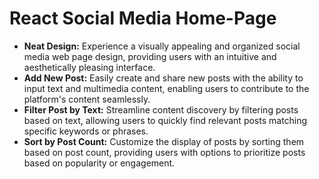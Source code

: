# React Social Media Home-Page

- **Neat Design:** Experience a visually appealing and organized social media web page design, providing users with an intuitive and aesthetically pleasing interface.
- **Add New Post:** Easily create and share new posts with the ability to input text and multimedia content, enabling users to contribute to the platform's content seamlessly.
- **Filter Post by Text:** Streamline content discovery by filtering posts based on text, allowing users to quickly find relevant posts matching specific keywords or phrases.
- **Sort by Post Count:** Customize the display of posts by sorting them based on post count, providing users with options to prioritize posts based on popularity or engagement.

